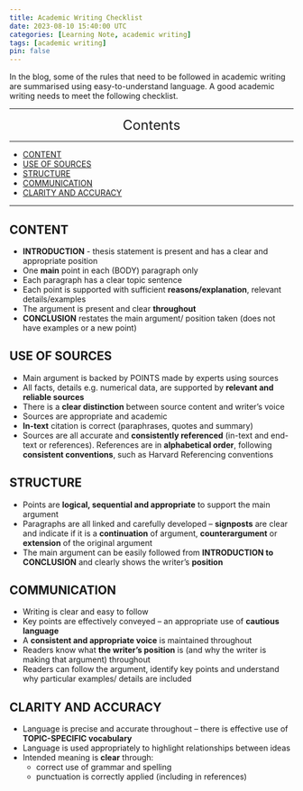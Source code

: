 ```yaml
---
title: Academic Writing Checklist
date: 2023-08-10 15:40:00 UTC
categories: [Learning Note, academic writing]
tags: [academic writing]
pin: false
---
```



In the blog, some of the rules that need to be followed in academic writing are summarised using easy-to-understand language. A good academic writing needs to meet the following checklist.


---
<center><font size='5'> Contents </font></center>

---

<!-- TOC -->
  * [CONTENT](#content)
  * [USE OF SOURCES](#use-of-sources)
  * [STRUCTURE](#structure)
  * [COMMUNICATION](#communication)
  * [CLARITY AND ACCURACY](#clarity-and-accuracy)
<!-- TOC -->

---

## CONTENT

* **INTRODUCTION** - thesis statement is present and has a clear and appropriate position 
* One **main** point in each (BODY) paragraph only 
* Each paragraph has a clear topic sentence 
* Each point is supported with sufficient **reasons/explanation**, relevant details/examples 
* The argument is present and clear **throughout** 
* **CONCLUSION** restates the main argument/ position taken (does not have examples or a new point)

## USE OF SOURCES

* Main argument is backed by POINTS made by experts using sources 
* All facts, details e.g. numerical data, are supported by **relevant and reliable sources** 
* There is a **clear distinction** between source content and writer’s voice 
* Sources are appropriate and academic 
* **In-text** citation is correct (paraphrases, quotes and summary) 
* Sources are all accurate and **consistently referenced** (in-text and end-text or references). References are in **alphabetical order**, following **consistent conventions**, such as Harvard Referencing conventions

## STRUCTURE

* Points are **logical, sequential and appropriate** to support the main argument 
* Paragraphs are all linked and carefully developed – **signposts** are clear and indicate if it is a **continuation** of argument, **counterargument** or **extension** of the original argument 
* The main argument can be easily followed from **INTRODUCTION to CONCLUSION** and clearly shows the writer’s **position**

## COMMUNICATION

* Writing is clear and easy to follow 
* Key points are effectively conveyed – an appropriate use of **cautious language**
* A **consistent and appropriate voice** is maintained throughout 
* Readers know what **the writer’s position** is (and why the writer is making that argument) throughout
* Readers can follow the argument, identify key points and understand why particular examples/ details are included

## CLARITY AND ACCURACY

* Language is precise and accurate throughout – there is effective use of **TOPIC-SPECIFIC vocabulary** 
* Language is used appropriately to highlight relationships between ideas 
* Intended meaning is **clear** through: 
   * correct use of grammar and spelling 
   * punctuation is correctly applied (including in references)
